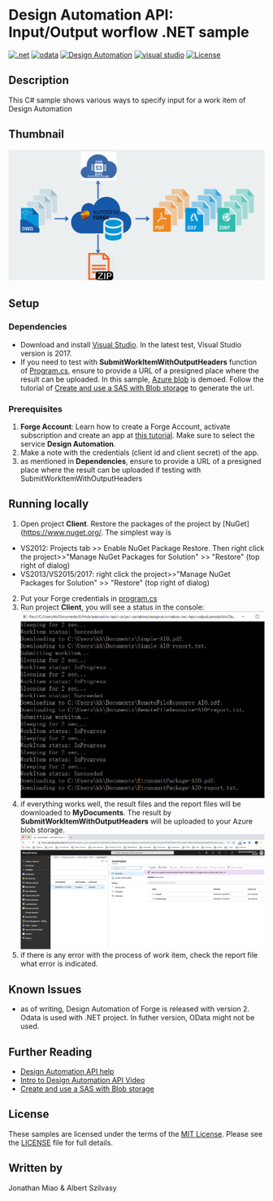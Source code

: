 # Design Automation API: Input/Output worflow .NET sample

[![.net](https://img.shields.io/badge/.net-4.5-green.svg)](http://www.microsoft.com/en-us/download/details.aspx?id=30653)
[![odata](https://img.shields.io/badge/odata-4.0-yellow.svg)](http://www.odata.org/documentation/)
[![Design Automation](https://img.shields.io/badge/Design%20Automation-v2-green.svg)](http://developer.autodesk.com/)
[![visual studio](https://img.shields.io/badge/visual%20studio-2015%2F2017-yellowgreen.svg)](https://www.visualstudio.com/)
[![License](http://img.shields.io/:license-mit-red.svg)](http://opensource.org/licenses/MIT)

## Description
This C# sample shows various ways to specify input for a work item of Design Automation

## Thumbnail
![thumbnail](/thumbnail.png) 

## Setup

### Dependencies 
* Download and install [Visual Studio](https://visualstudio.microsoft.com/downloads/). In the latest test, Visual Studio version is 2017.
* If you need to test with **SubmitWorkItemWithOutputHeaders** function of [Program.cs](Program.cs), ensure to provide a URL of a presigned place where the result can be uploaded. In this sample, [Azure blob](https://azure.microsoft.com/en-us/services/storage/blobs/) is demoed. Follow the tutorial of [Create and use a SAS with Blob storage](https://docs.microsoft.com/en-us/azure/storage/blobs/storage-dotnet-shared-access-signature-part-2) to generate the url.
      

### Prerequisites
1. **Forge Account**: Learn how to create a Forge Account, activate subscription and create an app at [this tutorial](http://learnforge.autodesk.io/#/account/). Make sure to select the service **Design Automation**.
2. Make a note with the credentials (client id and client secret) of the app. 
3. as mentioned in **Dependencies**, ensure to provide a URL of a presigned place where the result can be uploaded if testing with SubmitWorkItemWithOutputHeaders

## Running locally  

1. Open project **Client**. Restore the packages of the project by [NuGet](https://www.nuget.org/. The simplest way is
  * VS2012: Projects tab >> Enable NuGet Package Restore. Then right click the project>>"Manage NuGet Packages for Solution" >> "Restore" (top right of dialog)
  * VS2013/VS2015/2017:  right click the project>>"Manage NuGet Packages for Solution" >> "Restore" (top right of dialog)
2. Put your Forge credentials in [program.cs](./Program.cs) 
3. Run project **Client**, you will see a status in the console:
![thumbnail](demofiles/console.png)
4. if everything works well,  the result files and the report files will be downloaded to **MyDocuments**. The result by **SubmitWorkItemWithOutputHeaders** will be uploaded to your Azure blob storage.
![thumbnail](demofiles/azure.png) 
6. if there is any error with the process of work item, check the report file what error is indicated. 

## Known Issues
* as of writing, Design Automation of Forge is released with version 2. Odata is used with .NET project. In futher version, OData might not be used. 


## Further Reading 
* [Design Automation API help](https://forge.autodesk.com/en/docs/design-automation/v2/developers_guide/overview/)
* [ Intro to Design Automation API Video](https://www.youtube.com/watch?v=GWsJM344CJE&t=107s)
* [Create and use a SAS with Blob storage](https://docs.microsoft.com/en-us/azure/storage/blobs/storage-dotnet-shared-access-signature-part-2) 

## License

These samples are licensed under the terms of the [MIT License](http://opensource.org/licenses/MIT). Please see the [LICENSE](LICENSE) file for full details.

## Written by 

Jonathan Miao & Albert Szilvasy
